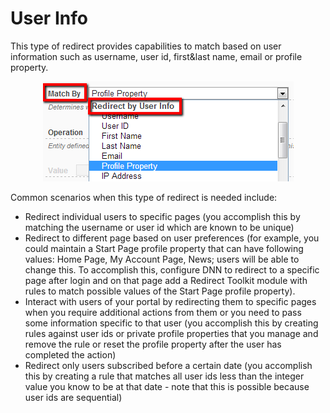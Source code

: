 # User Info

This type of redirect provides capabilities to match based on user information such as username, user id, first&last name, email or profile property.


<div style="text-align:center">

![](../assets/redirect-by-user-info.png)

</div>


Common scenarios when this type of redirect is needed include:

* Redirect individual users to specific pages (you accomplish this by matching the username or user id which are known to be unique)
* Redirect to different page based on user preferences (for example, you could maintain a Start Page profile property that can have following values: Home Page, My Account Page, News; users will be able to change this. To accomplish this, configure DNN to redirect to a specific page after login and on that page add a Redirect Toolkit module with rules to match possible values of the Start Page profile property).
* Interact with users of your portal by redirecting them to specific pages when you require additional actions from them or you need to pass some information specific to that user (you accomplish this by creating rules against user ids or private profile properties that you manage and remove the rule or reset the profile property after the user has completed the action)
* Redirect only users subscribed before a certain date (you accomplish this by creating a rule that matches all user ids less than the integer value you know to be at that date - note that this is possible because user ids are sequential)